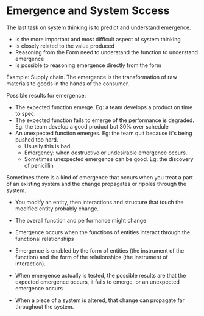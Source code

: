 # Emergence and System Sccess

The last task on system thinking is to predict and understand emergence.
- Is the more important and most difficult aspect of system thinking
- Is closely related to the value produced
- Reasoning from the Form need to understand the function to understand emergence
- Is possible to reasoning emergence directly from the form

Example: Supply chain.
The emergence is the transformation of raw materials to goods in the hands of the consumer.

Possible results for emergence:
- The expected function emerge. Eg: a team develops a product on time to spec.
- The expected function fails to emerge of the performance is degraded. Eg: the team develop a good product but 30% over schedule
- An unexpected function emerges. Eg: the team quit because it's being pushed too hard.
    - Usually this is bad.
    - Emergency: when destructive or undesirable emergence occurs.
    - Sometimes unexpected emergence can be good. Eg: the discovery of penicillin

Sometimes there is a kind of emergence that occurs when you treat a part of an existing system and the change propagates or ripples through the system.
- You modify an entity, then interactions and structure that touch the modified entity probably change.
- The overall function and performance might change

- Emergence occurs when the functions of entities interact through the functional relationships 
- Emergence is enabled by the form of entities (the instrument of the function) and the form of the relationships (the instrument of interaction). 
- When emergence actually is tested, the possible results are that the expected emergence occurs, it fails to emerge, or an unexpected emergence occurs 
- When a piece of a system is altered, that change can propagate far throughout the system. 